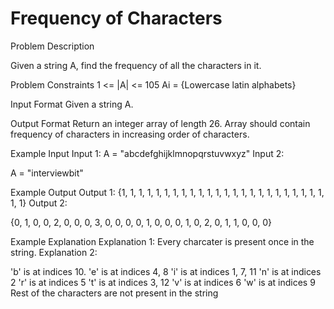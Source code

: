 # Frequency of Characters

Problem Description
 

Given a string A, find the frequency of all the characters in it.


Problem Constraints
1 <= |A| <= 105
Ai = {Lowercase latin alphabets}


Input Format
Given a string A.


Output Format
Return an integer array of length 26.
Array should contain frequency of characters in increasing order of characters.


Example Input
Input 1:
A = "abcdefghijklmnopqrstuvwxyz"
Input 2:

A = "interviewbit"


Example Output
Output 1:
{1, 1, 1, 1, 1, 1, 1, 1, 1, 1, 1, 1, 1, 1, 1, 1, 1, 1, 1, 1, 1, 1, 1, 1, 1, 1}
Output 2:

{0, 1, 0, 0, 2, 0, 0, 0, 3, 0, 0, 0, 0, 1, 0, 0, 0, 1, 0, 2, 0, 1, 1, 0, 0, 0}


Example Explanation
Explanation 1:
Every charcater is present once in the string.
Explanation 2:

'b' is at indices 10.
'e' is at indices 4, 8
'i' is at indices 1, 7, 11
'n' is at indices 2
'r' is at indices 5
't' is at indices 3, 12
'v' is at indices 6
'w' is at indices 9
Rest of the characters are not present in the string